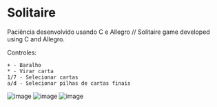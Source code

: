 # Solitaire

Paciência desenvolvido usando C e Allegro // Solitaire game developed using C and Allegro.

Controles:
```
+ - Baralho
* - Virar carta
1/7 - Selecionar cartas
a/d - Selecionar pilhas de cartas finais
```

![image](https://user-images.githubusercontent.com/16289733/82164174-979de080-9885-11ea-905d-c2054dc7575b.png)
![image](https://user-images.githubusercontent.com/16289733/82164126-73da9a80-9885-11ea-9f18-14d4c1ec241a.png)
![image](https://user-images.githubusercontent.com/16289733/82164191-a97f8380-9885-11ea-9b25-8356777442dc.png)
